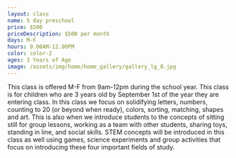 ```yaml
---
layout: class
name: 5 day preschool
price: $500
priceDescription: $500 per month
days: M-F
hours: 9.00AM-12.00PM
color: color-2
ages: 3 Years of Age
image: /assets/img/home/home_gallery/gallery_lg_8.jpg
---
```


This class is offered M-F from 9am-12pm during the school year. This class is for children who are 3 years old by September 1st of the year they are entering class. In this class we focus on solidifying letters, numbers, counting to 20 (or beyond when ready), colors, sorting, matching, shapes and art. This is also when we introduce students to the concepts of sitting still for group lessons, working as a team with other students, sharing toys, standing in line, and social skills. STEM concepts will be introduced in this class as well using games, science experiments and group activities that focus on introducing these four important fields of study.
